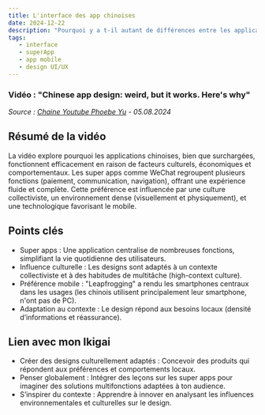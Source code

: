 ```yaml
---
title: L'interface des app chinoises
date: 2024-12-22
description: "Pourquoi y a t-il autant de différences entre les applications mobiles chinoises et occidentales ?"
tags:
   - interface
   - superApp
   - app mobile
   - design UI/UX
---
```

### Vidéo : "Chinese app design: weird, but it works. Here's why"
*Source : [Chaine Youtube Phoebe Yu](https://youtu.be/WSMFnJnY7EA?si=jaDvXctIFA5zZSxg) - 05.08.2024*

## Résumé de la vidéo

La vidéo explore pourquoi les applications chinoises, bien que surchargées, fonctionnent efficacement en raison de facteurs culturels, économiques et comportementaux. Les super apps comme WeChat regroupent plusieurs fonctions (paiement, communication, navigation), offrant une expérience fluide et complète. Cette préférence est influencée par une culture collectiviste, un environnement dense (visuellement et physiquement), et une technologique favorisant le mobile.

## Points clés

* Super apps : Une application centralise de nombreuses fonctions, simplifiant la vie quotidienne des utilisateurs.
* Influence culturelle : Les designs sont adaptés à un contexte collectiviste et à des habitudes de multitâche (high-context culture).
* Préférence mobile : "Leapfrogging" a rendu les smartphones centraux dans les usages (les chinois utilisent principalement leur smartphone, n'ont pas de PC).
* Adaptation au contexte : Le design répond aux besoins locaux (densité d’informations et réassurance).

## Lien avec mon Ikigai

* Créer des designs culturellement adaptés : Concevoir des produits qui répondent aux préférences et comportements locaux.
* Penser globalement : Intégrer des leçons sur les super apps pour imaginer des solutions multifonctions adaptées à ton audience.
* S’inspirer du contexte : Apprendre à innover en analysant les influences environnementales et culturelles sur le design.
